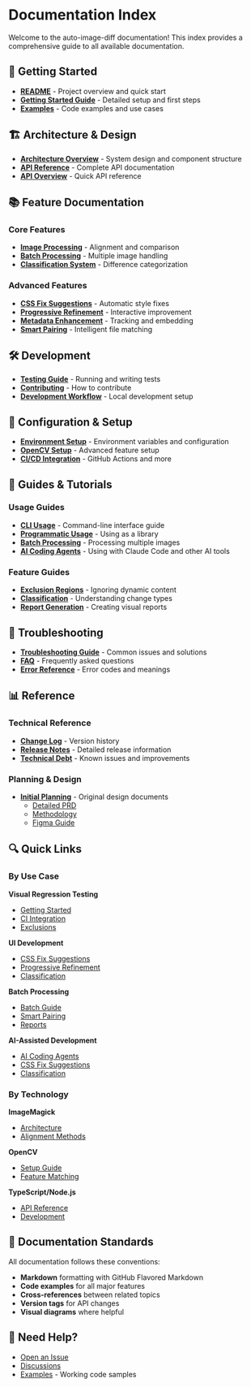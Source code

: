 # Documentation Index

Welcome to the auto-image-diff documentation! This index provides a comprehensive guide to all available documentation.

## 🚀 Getting Started

- [**README**](../README.md) - Project overview and quick start
- [**Getting Started Guide**](./guides/GETTING_STARTED.md) - Detailed setup and first steps
- [**Examples**](../examples/README.md) - Code examples and use cases

## 🏗️ Architecture & Design

- [**Architecture Overview**](./ARCHITECTURE.md) - System design and component structure
- [**API Reference**](./API-REFERENCE.md) - Complete API documentation
- [**API Overview**](./API.md) - Quick API reference

## 📚 Feature Documentation

### Core Features

- [**Image Processing**](./modules/image-processor.md) - Alignment and comparison
- [**Batch Processing**](./modules/batch-processor.md) - Multiple image handling
- [**Classification System**](./modules/classifiers.md) - Difference categorization

### Advanced Features

- [**CSS Fix Suggestions**](./modules/css-fixes.md) - Automatic style fixes
- [**Progressive Refinement**](./modules/progressive-refinement.md) - Interactive improvement
- [**Metadata Enhancement**](./modules/metadata.md) - Tracking and embedding
- [**Smart Pairing**](./modules/smart-pairing.md) - Intelligent file matching

## 🛠️ Development

- [**Testing Guide**](./guides/TESTING.md) - Running and writing tests
- [**Contributing**](../CONTRIBUTING.md) - How to contribute
- [**Development Workflow**](./guides/DEVELOPMENT.md) - Local development setup

## 🔧 Configuration & Setup

- [**Environment Setup**](./ENV_SETUP.md) - Environment variables and configuration
- [**OpenCV Setup**](./OPENCV_SETUP.md) - Advanced feature setup
- [**CI/CD Integration**](./guides/CI_INTEGRATION.md) - GitHub Actions and more

## 📖 Guides & Tutorials

### Usage Guides

- [**CLI Usage**](./guides/CLI_USAGE.md) - Command-line interface guide
- [**Programmatic Usage**](./guides/PROGRAMMATIC_USAGE.md) - Using as a library
- [**Batch Processing**](./guides/BATCH_PROCESSING.md) - Processing multiple images
- [**AI Coding Agents**](./guides/AI_CODING_AGENTS.md) - Using with Claude Code and other AI tools

### Feature Guides

- [**Exclusion Regions**](./guides/EXCLUSIONS.md) - Ignoring dynamic content
- [**Classification**](./guides/CLASSIFICATION.md) - Understanding change types
- [**Report Generation**](./guides/REPORTS.md) - Creating visual reports

## 🐛 Troubleshooting

- [**Troubleshooting Guide**](./TROUBLESHOOTING.md) - Common issues and solutions
- [**FAQ**](./guides/FAQ.md) - Frequently asked questions
- [**Error Reference**](./guides/ERRORS.md) - Error codes and meanings

## 📊 Reference

### Technical Reference

- [**Change Log**](../CHANGELOG.md) - Version history
- [**Release Notes**](../RELEASE_NOTES.md) - Detailed release information
- [**Technical Debt**](../TECH_DEBT.md) - Known issues and improvements

### Planning & Design

- [**Initial Planning**](./initial-planning/) - Original design documents
  - [Detailed PRD](./initial-planning/imagediff-prd-detailed.md)
  - [Methodology](./initial-planning/methodology-vibes.md)
  - [Figma Guide](./initial-planning/figma-website-refinement-guide.md)

## 🔍 Quick Links

### By Use Case

**Visual Regression Testing**

- [Getting Started](./guides/GETTING_STARTED.md#visual-regression)
- [CI Integration](./guides/CI_INTEGRATION.md)
- [Exclusions](./guides/EXCLUSIONS.md)

**UI Development**

- [CSS Fix Suggestions](./modules/css-fixes.md)
- [Progressive Refinement](./modules/progressive-refinement.md)
- [Classification](./guides/CLASSIFICATION.md)

**Batch Processing**

- [Batch Guide](./guides/BATCH_PROCESSING.md)
- [Smart Pairing](./modules/smart-pairing.md)
- [Reports](./guides/REPORTS.md)

**AI-Assisted Development**

- [AI Coding Agents](./guides/AI_CODING_AGENTS.md)
- [CSS Fix Suggestions](./modules/css-fixes.md)
- [Classification](./guides/CLASSIFICATION.md)

### By Technology

**ImageMagick**

- [Architecture](./ARCHITECTURE.md#image-processing)
- [Alignment Methods](./modules/image-processor.md#alignment)

**OpenCV**

- [Setup Guide](./OPENCV_SETUP.md)
- [Feature Matching](./modules/image-processor.md#opencv)

**TypeScript/Node.js**

- [API Reference](./API-REFERENCE.md)
- [Development](./guides/DEVELOPMENT.md)

## 📝 Documentation Standards

All documentation follows these conventions:

- **Markdown** formatting with GitHub Flavored Markdown
- **Code examples** for all major features
- **Cross-references** between related topics
- **Version tags** for API changes
- **Visual diagrams** where helpful

## 🤝 Need Help?

- [Open an Issue](https://github.com/AdamManuel-dev/auto-image-diff/issues)
- [Discussions](https://github.com/AdamManuel-dev/auto-image-diff/discussions)
- [Examples](../examples/) - Working code samples
